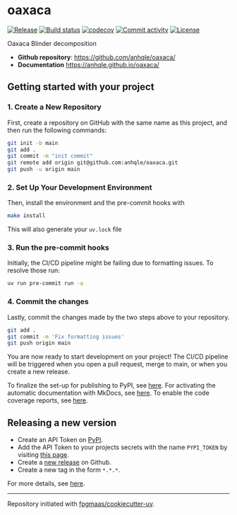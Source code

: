 # oaxaca

[![Release](https://img.shields.io/github/v/release/anhqle/oaxaca)](https://img.shields.io/github/v/release/anhqle/oaxaca)
[![Build status](https://img.shields.io/github/actions/workflow/status/anhqle/oaxaca/main.yml?branch=main)](https://github.com/anhqle/oaxaca/actions/workflows/main.yml?query=branch%3Amain)
[![codecov](https://codecov.io/gh/anhqle/oaxaca/branch/main/graph/badge.svg)](https://codecov.io/gh/anhqle/oaxaca)
[![Commit activity](https://img.shields.io/github/commit-activity/m/anhqle/oaxaca)](https://img.shields.io/github/commit-activity/m/anhqle/oaxaca)
[![License](https://img.shields.io/github/license/anhqle/oaxaca)](https://img.shields.io/github/license/anhqle/oaxaca)

Oaxaca Blinder decomposition

- **Github repository**: <https://github.com/anhqle/oaxaca/>
- **Documentation** <https://anhqle.github.io/oaxaca/>

## Getting started with your project

### 1. Create a New Repository

First, create a repository on GitHub with the same name as this project, and then run the following commands:

```bash
git init -b main
git add .
git commit -m "init commit"
git remote add origin git@github.com:anhqle/oaxaca.git
git push -u origin main
```

### 2. Set Up Your Development Environment

Then, install the environment and the pre-commit hooks with

```bash
make install
```

This will also generate your `uv.lock` file

### 3. Run the pre-commit hooks

Initially, the CI/CD pipeline might be failing due to formatting issues. To resolve those run:

```bash
uv run pre-commit run -a
```

### 4. Commit the changes

Lastly, commit the changes made by the two steps above to your repository.

```bash
git add .
git commit -m 'Fix formatting issues'
git push origin main
```

You are now ready to start development on your project!
The CI/CD pipeline will be triggered when you open a pull request, merge to main, or when you create a new release.

To finalize the set-up for publishing to PyPI, see [here](https://fpgmaas.github.io/cookiecutter-uv/features/publishing/#set-up-for-pypi).
For activating the automatic documentation with MkDocs, see [here](https://fpgmaas.github.io/cookiecutter-uv/features/mkdocs/#enabling-the-documentation-on-github).
To enable the code coverage reports, see [here](https://fpgmaas.github.io/cookiecutter-uv/features/codecov/).

## Releasing a new version

- Create an API Token on [PyPI](https://pypi.org/).
- Add the API Token to your projects secrets with the name `PYPI_TOKEN` by visiting [this page](https://github.com/anhqle/oaxaca/settings/secrets/actions/new).
- Create a [new release](https://github.com/anhqle/oaxaca/releases/new) on Github.
- Create a new tag in the form `*.*.*`.

For more details, see [here](https://fpgmaas.github.io/cookiecutter-uv/features/cicd/#how-to-trigger-a-release).

---

Repository initiated with [fpgmaas/cookiecutter-uv](https://github.com/fpgmaas/cookiecutter-uv).
